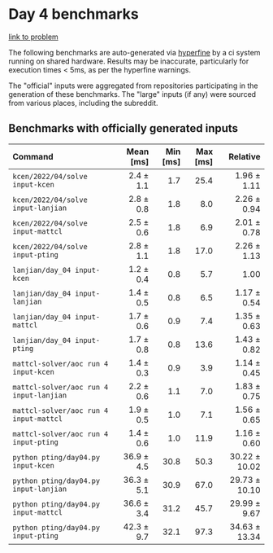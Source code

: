 # Day 4 benchmarks

[link to problem](http://adventofcode.com/2022/day/4)

The following benchmarks are auto-generated via [hyperfine](https://github.com/sharkdp/hyperfine) by a ci system running on shared hardware. Results may be inaccurate, particularly for execution times < 5ms, as per the hyperfine warnings.

The "official" inputs were aggregated from repositories participating in the generation of these benchmarks. The "large" inputs (if any) were sourced from various places, including the subreddit.

## Benchmarks with officially generated inputs
| Command | Mean [ms] | Min [ms] | Max [ms] | Relative |
|:---|---:|---:|---:|---:|
| `kcen/2022/04/solve input-kcen` | 2.4 ± 1.1 | 1.7 | 25.4 | 1.96 ± 1.11 |
| `kcen/2022/04/solve input-lanjian` | 2.8 ± 0.8 | 1.8 | 8.0 | 2.26 ± 0.94 |
| `kcen/2022/04/solve input-mattcl` | 2.5 ± 0.6 | 1.8 | 6.9 | 2.01 ± 0.78 |
| `kcen/2022/04/solve input-pting` | 2.8 ± 1.1 | 1.8 | 17.0 | 2.26 ± 1.13 |
| `lanjian/day_04 input-kcen` | 1.2 ± 0.4 | 0.8 | 5.7 | 1.00 |
| `lanjian/day_04 input-lanjian` | 1.4 ± 0.5 | 0.8 | 6.5 | 1.17 ± 0.54 |
| `lanjian/day_04 input-mattcl` | 1.7 ± 0.6 | 0.9 | 7.4 | 1.35 ± 0.63 |
| `lanjian/day_04 input-pting` | 1.7 ± 0.8 | 0.8 | 13.6 | 1.43 ± 0.82 |
| `mattcl-solver/aoc run 4 input-kcen` | 1.4 ± 0.3 | 0.9 | 3.9 | 1.14 ± 0.45 |
| `mattcl-solver/aoc run 4 input-lanjian` | 2.2 ± 0.6 | 1.1 | 7.0 | 1.83 ± 0.75 |
| `mattcl-solver/aoc run 4 input-mattcl` | 1.9 ± 0.5 | 1.0 | 7.1 | 1.56 ± 0.65 |
| `mattcl-solver/aoc run 4 input-pting` | 1.4 ± 0.6 | 1.0 | 11.9 | 1.16 ± 0.60 |
| `python pting/day04.py input-kcen` | 36.9 ± 4.5 | 30.8 | 50.3 | 30.22 ± 10.02 |
| `python pting/day04.py input-lanjian` | 36.3 ± 5.1 | 30.9 | 67.0 | 29.73 ± 10.10 |
| `python pting/day04.py input-mattcl` | 36.6 ± 3.4 | 31.2 | 45.7 | 29.99 ± 9.67 |
| `python pting/day04.py input-pting` | 42.3 ± 9.7 | 32.1 | 97.3 | 34.63 ± 13.34 |
